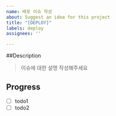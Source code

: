 ```yaml
---
name: 배포 이슈 작성
about: Suggest an idea for this project
title: "[DEPLOY]"
labels: deploy
assignees: ''

---
```


##Description
> 이슈에 대한 설명 작성해주세요

## Progress
- [ ] todo1
- [ ] todo2
